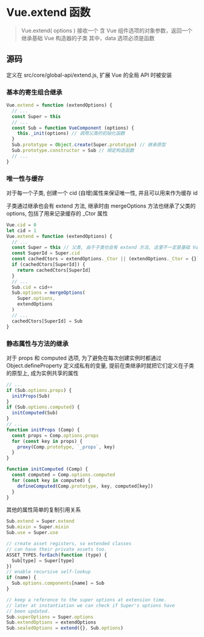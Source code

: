 # Vue.extend 函数

> Vue.extend( options )
> 接收一个 含 Vue 组件选项的对象参数，返回一个继承基础 Vue 构造器的子类
> 其中，data 选项必须是函数

## 源码

定义在 src/core/global-api/extend.js, 扩展 Vue 的全局 API 时被安装

### 基本的寄生组合继承

```js 
Vue.extend = function (extendOptions) {
  // ...
  const Super = this
  // ...
  const Sub = function VueComponent (options) {
    this._init(options) // 调用父类的初始化函数
  }
  Sub.prototype = Object.create(Super.prototype) // 继承原型
  Sub.prototype.constructor = Sub // 绑定构造函数
  // ...
}
```
### 唯一性与缓存

对于每一个子类, 创建一个 cid (自增)属性来保证唯一性, 并且可以用来作为缓存 id

子类通过继承也会有 extend 方法, 继承时由 mergeOptions 方法也继承了父类的 options, 包括了用来记录缓存的 _Ctor 属性

```js 
Vue.cid = 0
let cid = 1
Vue.extend = function (extendOptions) {
  // ...
  const Super = this // 父类, 由于子类也会有 extend 方法, 这里不一定是基础 Vue 构造函数 
  const SuperId = Super.cid
  const cachedCtors = extendOptions._Ctor || (extendOptions._Ctor = {})
  if (cachedCtors[SuperId]) {
    return cachedCtors[SuperId]
  }
  // ...
  Sub.cid = cid++
  Sub.options = mergeOptions(
    Super.options,
    extendOptions
  )
  // ...
  cachedCtors[SuperId] = Sub
}
```

### 静态属性与方法的继承

对于 props 和 computed 选项, 为了避免在每次创建实例时都通过 Object.defineProperty 定义成私有的变量, 提前在类继承时就把它们定义在子类的原型上, 成为实例共享的属性

```js
// ...
if (Sub.options.props) {
  initProps(Sub)
}
if (Sub.options.computed) {
  initComputed(Sub)
}
// ...
function initProps (Comp) {
  const props = Comp.options.props
  for (const key in props) {
    proxy(Comp.prototype, `_props`, key)
  }
}

function initComputed (Comp) {
  const computed = Comp.options.computed
  for (const key in computed) {
    defineComputed(Comp.prototype, key, computed[key])
  }
}
```

其他的属性简单的复制引用关系

```js
Sub.extend = Super.extend
Sub.mixin = Super.mixin
Sub.use = Super.use

// create asset registers, so extended classes
// can have their private assets too.
ASSET_TYPES.forEach(function (type) {
  Sub[type] = Super[type]
})
// enable recursive self-lookup
if (name) {
  Sub.options.components[name] = Sub
}

// keep a reference to the super options at extension time.
// later at instantiation we can check if Super's options have
// been updated.
Sub.superOptions = Super.options
Sub.extendOptions = extendOptions
Sub.sealedOptions = extend({}, Sub.options)
```